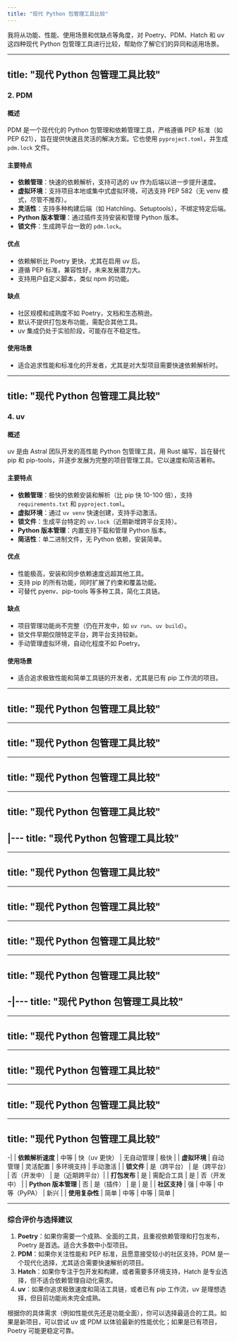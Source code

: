 ```yaml
---
title: "现代 Python 包管理工具比较"
---
```



我将从功能、性能、使用场景和优缺点等角度，对 Poetry、PDM、Hatch 和 uv 这四种现代 Python 包管理工具进行比较，帮助你了解它们的异同和适用场景。

---
title: "现代 Python 包管理工具比较"
---


### 2. **PDM**
#### 概述
PDM 是一个现代化的 Python 包管理和依赖管理工具，严格遵循 PEP 标准（如 PEP 621），旨在提供快速且灵活的解决方案。它也使用 `pyproject.toml`，并生成 `pdm.lock` 文件。

#### 主要特点
- **依赖管理**：快速的依赖解析，支持可选的 uv 作为后端以进一步提升速度。
- **虚拟环境**：支持项目本地或集中式虚拟环境，可选支持 PEP 582（无 venv 模式，尽管不推荐）。
- **灵活性**：支持多种构建后端（如 Hatchling、Setuptools），不绑定特定后端。
- **Python 版本管理**：通过插件支持安装和管理 Python 版本。
- **锁文件**：生成跨平台一致的 `pdm.lock`。

#### 优点
- 依赖解析比 Poetry 更快，尤其在启用 uv 后。
- 遵循 PEP 标准，兼容性好，未来发展潜力大。
- 支持用户自定义脚本，类似 npm 的功能。

#### 缺点
- 社区规模和成熟度不如 Poetry，文档和生态稍逊。
- 默认不提供打包发布功能，需配合其他工具。
- uv 集成仍处于实验阶段，可能存在不稳定性。

#### 使用场景
- 适合追求性能和标准化的开发者，尤其是对大型项目需要快速依赖解析时。

---
title: "现代 Python 包管理工具比较"
---


### 4. **uv**
#### 概述
uv 是由 Astral 团队开发的高性能 Python 包管理工具，用 Rust 编写，旨在替代 pip 和 pip-tools，并逐步发展为完整的项目管理工具。它以速度和简洁著称。

#### 主要特点
- **依赖管理**：极快的依赖安装和解析（比 pip 快 10-100 倍），支持 `requirements.txt` 和 `pyproject.toml`。
- **虚拟环境**：通过 `uv venv` 快速创建，支持手动激活。
- **锁文件**：生成平台特定的 `uv.lock`（近期新增跨平台支持）。
- **Python 版本管理**：内置支持下载和管理 Python 版本。
- **简洁性**：单二进制文件，无 Python 依赖，安装简单。

#### 优点
- 性能极高，安装和同步依赖速度远超其他工具。
- 支持 pip 的所有功能，同时扩展了约束和覆盖功能。
- 可替代 pyenv、pip-tools 等多种工具，简化工具链。

#### 缺点
- 项目管理功能尚不完整（仍在开发中，如 `uv run`、`uv build`）。
- 锁文件早期仅限特定平台，跨平台支持较新。
- 手动管理虚拟环境，自动化程度不如 Poetry。

#### 使用场景
- 适合追求极致性能和简单工具链的开发者，尤其是已有 pip 工作流的项目。

---
title: "现代 Python 包管理工具比较"
---
---
title: "现代 Python 包管理工具比较"
---
---
title: "现代 Python 包管理工具比较"
---
---
title: "现代 Python 包管理工具比较"
---
|---
title: "现代 Python 包管理工具比较"
---
---
title: "现代 Python 包管理工具比较"
---
---
title: "现代 Python 包管理工具比较"
---
---
title: "现代 Python 包管理工具比较"
---
---
title: "现代 Python 包管理工具比较"
---
-|---
title: "现代 Python 包管理工具比较"
---
---
title: "现代 Python 包管理工具比较"
---
---
title: "现代 Python 包管理工具比较"
---
---
title: "现代 Python 包管理工具比较"
---
---
title: "现代 Python 包管理工具比较"
---
-|
| **依赖解析速度**    | 中等           | 快（uv 更快）  | 无自动管理     | 极快           |
| **虚拟环境**        | 自动管理       | 灵活配置       | 多环境支持     | 手动激活       |
| **锁文件**          | 是（跨平台）   | 是（跨平台）   | 否（开发中）   | 是（近期跨平台）|
| **打包发布**        | 是             | 需配合工具     | 是             | 否（开发中）   |
| **Python 版本管理** | 否             | 是（插件）     | 是             | 是             |
| **社区支持**        | 强             | 中等           | 中等（PyPA）   | 新兴           |
| **使用复杂性**      | 简单           | 中等           | 中等           | 简单           |

---

### 综合评价与选择建议
1. **Poetry**：如果你需要一个成熟、全面的工具，且重视依赖管理和打包发布，Poetry 是首选。适合大多数中小型项目。
2. **PDM**：如果你关注性能和 PEP 标准，且愿意接受较小的社区支持，PDM 是一个现代化选择，尤其适合需要快速解析的项目。
3. **Hatch**：如果你专注于包开发和构建，或者需要多环境支持，Hatch 是专业选择，但不适合依赖管理自动化需求。
4. **uv**：如果你追求极致速度和简洁工具链，或者已有 pip 工作流，uv 是理想选择，但目前功能尚未完全成熟。

根据你的具体需求（例如性能优先还是功能全面），你可以选择最适合的工具。如果是新项目，可以尝试 uv 或 PDM 以体验最新的性能优化；如果是已有项目，Poetry 可能更稳定可靠。